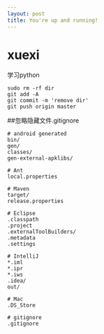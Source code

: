 ```yaml
---
layout: post
title: You're up and running!
---
```



# xuexi
学习python
```
sudo rm -rf dir
git add -A
git commit -m 'remove dir'
git push origin master
```
##忽略隐藏文件.gitignore

	# android generated
	bin/
	gen/
	classes/
	gen-external-apklibs/
	
	# Ant
	local.properties
	
	# Maven
	target/
	release.properties
	
	# Eclipse
	.classpath
	.project
	.externalToolBuilders/
	.metadata
	.settings
	
	# IntelliJ
	*.iml
	*.ipr
	*.iws
	.idea/
	out/
	
	# Mac
	.DS_Store
	
	# gitignore
	.gitignore
